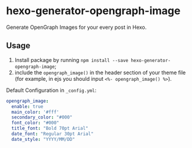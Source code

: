 # hexo-generator-opengraph-image

Generate OpenGraph Images for your every post in Hexo.

## Usage

1. Install package by running `npm install --save hexo-generator-opengraph-image`;
2. include the `opengraph_image()` in the header section of your theme file (for example, in ejs you should input `<%- opengraph_image() %>`).

Default Configuration in `_config.yml`:

```yml
opengraph_image:
  enable: true
  main_color: '#fff'
  secondary_color: "#000"
  font_color: "#000"
  title_font: "Bold 70pt Arial"
  date_font: "Regular 30pt Arial"
  date_style: "YYYY/MM/DD"
```